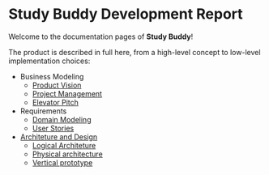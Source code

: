 # Study Buddy Development Report
Welcome to the documentation pages of <strong>Study Buddy</strong>!

The product is described in full here, from a high-level concept to low-level implementation choices:

* Business Modeling
  * [Product Vision](https://github.com/FEUP-LEIC-ES-2022-23/2LEIC05T3/blob/main/docs/ProductVision.md)
  * [Project Management](https://github.com/FEUP-LEIC-ES-2022-23/2LEIC05T3/blob/main/docs/management.md)
  * [Elevator Pitch](https://github.com/FEUP-LEIC-ES-2022-23/2LEIC05T3/blob/main/docs/ElevatorPitch.md)
* Requirements
  * [Domain Modeling](https://github.com/FEUP-LEIC-ES-2022-23/2LEIC05T3/blob/main/docs/DomainModelling.md)
  * [User Stories](https://github.com/FEUP-LEIC-ES-2022-23/2LEIC05T3/issues?q=is%3Aissue+is%3Aopen+label%3A%22User+Story%22)
* [Architeture and Design](https://github.com/FEUP-LEIC-ES-2022-23/2LEIC05T3/blob/main/docs/ArchitectureAndDesign.md#architecture-and-design)
  * [Logical Architeture](https://github.com/FEUP-LEIC-ES-2022-23/2LEIC05T3/blob/main/docs/ArchitectureAndDesign.md#logical-architecture)
  * [Physical architecture](https://github.com/FEUP-LEIC-ES-2022-23/2LEIC05T3/blob/main/docs/ArchitectureAndDesign.md#physical-architecture)
  * [Vertical prototype](https://github.com/FEUP-LEIC-ES-2022-23/2LEIC05T3/blob/main/docs/ArchitectureAndDesign.md#vertical-prototype)
